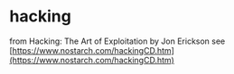 # hacking
from Hacking: The Art of Exploitation by Jon Erickson
see [https://www.nostarch.com/hackingCD.htm](https://www.nostarch.com/hackingCD.htm)
